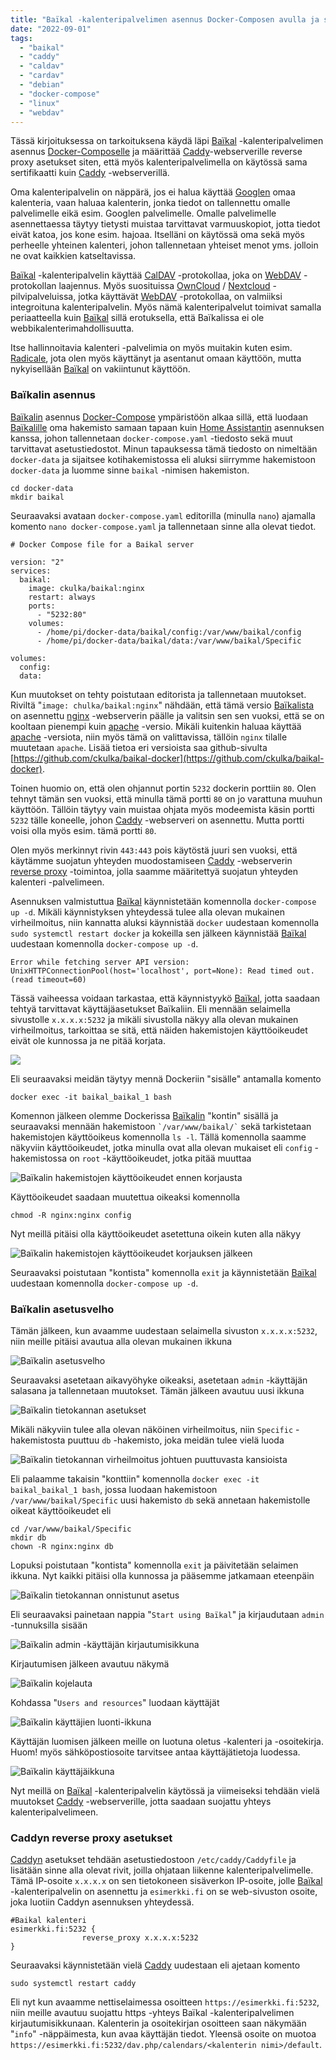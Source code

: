 ```yaml
---
title: "Baïkal -kalenteripalvelimen asennus Docker-Composen avulla ja suojatun yhteyden muodostus Caddyn reverse proxy asetuksilla"
date: "2022-09-01"
tags: 
  - "baikal"
  - "caddy"
  - "caldav"
  - "cardav"
  - "debian"
  - "docker-compose"
  - "linux"
  - "webdav"
---
```


Tässä kirjoituksessa on tarkoituksena käydä läpi [Baïkal](https://sabre.io/baikal/) -kalenteripalvelimen asennus [Docker-Composelle](https://docs.docker.com/compose/) ja määrittää [Caddy](https://caddyserver.com/)\-webserverille reverse proxy asetukset siten, että myös kalenteripalvelimella on käytössä sama sertifikaatti kuin [Caddy](https://caddyserver.com/) -webserverillä.

Oma kalenteripalvelin on näppärä, jos ei halua käyttää [Googlen](https://en.wikipedia.org/wiki/Google_Calendar) omaa kalenteria, vaan haluaa kalenterin, jonka tiedot on tallennettu omalle palvelimelle eikä esim. Googlen palvelimelle. Omalle palvelimelle asennettaessa täytyy tietysti muistaa tarvittavat varmuuskopiot, jotta tiedot eivät katoa, jos kone esim. hajoaa. Itselläni on käytössä oma sekä myös perheelle yhteinen kalenteri, johon tallennetaan yhteiset menot yms. jolloin ne ovat kaikkien katseltavissa.

[Baïkal](https://sabre.io/baikal/) -kalenteripalvelin käyttää [CalDAV](https://en.wikipedia.org/wiki/CalDAV) -protokollaa, joka on [WebDAV](https://en.wikipedia.org/wiki/WebDAV) -protokollan laajennus. Myös suosituissa [OwnCloud](https://owncloud.com/) / [Nextcloud](https://nextcloud.com/) -pilvipalveluissa, jotka käyttävät [WebDAV](https://en.wikipedia.org/wiki/WebDAV) -protokollaa, on valmiiksi integroituna kalenteripalvelin. Myös nämä kalenteripalvelut toimivat samalla periaatteella kuin [Baïkal](https://sabre.io/baikal/) sillä erotuksella, että Baïkalissa ei ole webbikalenterimahdollisuutta.

Itse hallinnoitavia kalenteri -palvelimia on myös muitakin kuten esim. [Radicale](https://radicale.org/v3.html), jota olen myös käyttänyt ja asentanut omaan käyttöön, mutta nykyisellään [Baïkal](https://sabre.io/baikal/) on vakiintunut käyttöön.

### Baïkalin asennus

[Baïkalin](https://sabre.io/baikal/) asennus [Docker-Compose](https://docs.docker.com/compose/) ympäristöön alkaa sillä, että luodaan [Baïkalille](https://sabre.io/baikal/) oma hakemisto samaan tapaan kuin [Home Assistantin](https://fasted.dy.fi/index.php/2022/08/home-assistantin-asennus-docker-composen-avulla/) asennuksen kanssa, johon tallennetaan `docker-compose.yaml` -tiedosto sekä muut tarvittavat asetustiedostot. Minun tapauksessa tämä tiedosto on nimeltään `docker-data` ja sijaitsee kotihakemistossa eli aluksi siirrymme hakemistoon `docker-data` ja luomme sinne `baikal` -nimisen hakemiston.

```
cd docker-data
mkdir baikal
```

Seuraavaksi avataan `docker-compose.yaml` editorilla (minulla `nano`) ajamalla komento `nano docker-compose.yaml` ja tallennetaan sinne alla olevat tiedot.

```
# Docker Compose file for a Baikal server

version: "2"
services:
  baikal:
    image: ckulka/baikal:nginx
    restart: always
    ports:
      - "5232:80"
    volumes:
      - /home/pi/docker-data/baikal/config:/var/www/baikal/config
      - /home/pi/docker-data/baikal/data:/var/www/baikal/Specific

volumes:
  config:
  data:
```

Kun muutokset on tehty poistutaan editorista ja tallennetaan muutokset. Riviltä "`image: chulka/baikal:nginx`" nähdään, että tämä versio [Baïkalista](https://sabre.io/baikal/) on asennettu [nginx](https://www.nginx.com/) -webserverin päälle ja valitsin sen sen vuoksi, että se on kooltaan pienempi kuin [apache](https://httpd.apache.org/) -versio. Mikäli kuitenkin haluaa käyttää [apache](https://httpd.apache.org/) -versiota, niin myös tämä on valittavissa, tällöin `nginx` tilalle muutetaan `apache`. Lisää tietoa eri versioista saa github-sivulta [https://github.com/ckulka/baikal-docker](https://github.com/ckulka/baikal-docker).

Toinen huomio on, että olen ohjannut portin `5232` dockerin porttiin `80`. Olen tehnyt tämän sen vuoksi, että minulla tämä portti `80` on jo varattuna muuhun käyttöön. Tällöin täytyy vain muistaa ohjata myös modeemista käsin portti `5232` tälle koneelle, johon [Caddy](https://caddyserver.com/) -webserveri on asennettu. Mutta portti voisi olla myös esim. tämä portti `80`.

Olen myös merkinnyt rivin `443:443` pois käytöstä juuri sen vuoksi, että käytämme suojatun yhteyden muodostamiseen [Caddy](https://caddyserver.com/) -webserverin [reverse proxy](https://caddyserver.com/docs/quick-starts/reverse-proxy) -toimintoa, jolla saamme määritettyä suojatun yhteyden kalenteri -palvelimeen.

Asennuksen valmistuttua [Baïkal](https://sabre.io/baikal/) käynnistetään komennolla `docker-compose up -d`. Mikäli käynnistyksen yhteydessä tulee alla olevan mukainen virheilmoitus, niin kannatta aluksi käynnistää `docker` uudestaan komennolla `sudo systemctl restart docker` ja kokeilla sen jälkeen käynnistää [Baïkal](https://sabre.io/baikal/) uudestaan komennolla `docker-compose up -d`.

```
Error while fetching server API version: UnixHTTPConnectionPool(host='localhost', port=None): Read timed out. (read timeout=60)
```

Tässä vaiheessa voidaan tarkastaa, että käynnistyykö [Baïkal](https://sabre.io/baikal/), jotta saadaan tehtyä tarvittavat käyttäjäasetukset Baïkaliin. Eli mennään selaimella sivustolle `x.x.x.x:5232` ja mikäli sivustolla näkyy alla olevan mukainen virheilmoitus, tarkoittaa se sitä, että näiden hakemistojen käyttöoikeudet eivät ole kunnossa ja ne pitää korjata.

![](/images/baikal-kalenteripalvelimen-asennus-docker-composen-avulla-ja-suojatun-yhteyden-muodostus-caddyn-reverse-proxy-asetuksilla/kuva1.png)

Eli seuraavaksi meidän täytyy mennä Dockeriin "sisälle" antamalla komento

```
docker exec -it baikal_baikal_1 bash
```

Komennon jälkeen olemme Dockerissa [Baïkalin](https://sabre.io/baikal/) "kontin" sisällä ja seuraavaksi mennään hakemistoon `` `/var/www/baikal/` `` sekä tarkistetaan hakemistojen käyttöoikeus komennolla `ls -l`. Tällä komennolla saamme näkyviin käyttöoikeudet, jotka minulla ovat alla olevan mukaiset eli `config` -hakemistossa on `root` -käyttöoikeudet, jotka pitää muuttaa

![Baïkalin hakemistojen käyttöoikeudet ennen korjausta](images/baikal-kalenteripalvelimen-asennus-docker-composen-avulla-ja-suojatun-yhteyden-muodostus-caddyn-reverse-proxy-asetuksilla/kuva2.png)

Käyttöoikeudet saadaan muutettua oikeaksi komennolla

`chmod -R nginx:nginx config`

Nyt meillä pitäisi olla käyttöoikeudet asetettuna oikein kuten alla näkyy

![Baïkalin hakemistojen käyttöoikeudet korjauksen jälkeen](images/baikal-kalenteripalvelimen-asennus-docker-composen-avulla-ja-suojatun-yhteyden-muodostus-caddyn-reverse-proxy-asetuksilla/kuva3.png)

Seuraavaksi poistutaan "kontista" komennolla `exit` ja käynnistetään [Baïkal](https://sabre.io/baikal/) uudestaan komennolla `docker-compose up -d`.

### Baïkalin asetusvelho

Tämän jälkeen, kun avaamme uudestaan selaimella sivuston `x.x.x.x:5232`, niin meille pitäisi avautua alla olevan mukainen ikkuna

![Baïkalin asetusvelho](images/baikal-kalenteripalvelimen-asennus-docker-composen-avulla-ja-suojatun-yhteyden-muodostus-caddyn-reverse-proxy-asetuksilla/kuva4.png)

Seuraavaksi asetetaan aikavyöhyke oikeaksi, asetetaan `admin` -käyttäjän salasana ja tallennetaan muutokset. Tämän jälkeen avautuu uusi ikkuna

![Baïkalin tietokannan asetukset](images/baikal-kalenteripalvelimen-asennus-docker-composen-avulla-ja-suojatun-yhteyden-muodostus-caddyn-reverse-proxy-asetuksilla/kuva5.png)

Mikäli näkyviin tulee alla olevan näköinen virheilmoitus, niin `Specific` -hakemistosta puuttuu `db` -hakemisto, joka meidän tulee vielä luoda

![Baïkalin tietokannan virheilmoitus johtuen puuttuvasta kansioista](images/baikal-kalenteripalvelimen-asennus-docker-composen-avulla-ja-suojatun-yhteyden-muodostus-caddyn-reverse-proxy-asetuksilla/kuva6.png)

Eli palaamme takaisin "konttiin" komennolla `docker exec -it baikal_baikal_1 bash`, jossa luodaan hakemistoon `/var/www/baikal/Specific` uusi hakemisto `db` sekä annetaan hakemistolle oikeat käyttöoikeudet eli

```
cd /var/www/baikal/Specific
mkdir db
chown -R nginx:nginx db
```

Lopuksi poistutaan "kontista" komennolla `exit` ja päivitetään selaimen ikkuna. Nyt kaikki pitäisi olla kunnossa ja pääsemme jatkamaan eteenpäin

![Baïkalin tietokannan onnistunut asetus](images/baikal-kalenteripalvelimen-asennus-docker-composen-avulla-ja-suojatun-yhteyden-muodostus-caddyn-reverse-proxy-asetuksilla/kuva7.png)

Eli seuraavaksi painetaan nappia "`Start using Baïkal`" ja kirjaudutaan `admin` -tunnuksilla sisään

![Baïkalin admin -käyttäjän kirjautumisikkuna](images/baikal-kalenteripalvelimen-asennus-docker-composen-avulla-ja-suojatun-yhteyden-muodostus-caddyn-reverse-proxy-asetuksilla/kuva8.png)

Kirjautumisen jälkeen avautuu näkymä

![Baïkalin kojelauta](images/baikal-kalenteripalvelimen-asennus-docker-composen-avulla-ja-suojatun-yhteyden-muodostus-caddyn-reverse-proxy-asetuksilla/kuva9.png)

Kohdassa "`Users and resources`" luodaan käyttäjät

![Baïkalin käyttäjien luonti-ikkuna](images/baikal-kalenteripalvelimen-asennus-docker-composen-avulla-ja-suojatun-yhteyden-muodostus-caddyn-reverse-proxy-asetuksilla/kuva10.png)

Käyttäjän luomisen jälkeen meille on luotuna oletus -kalenteri ja -osoitekirja. Huom! myös sähköpostiosoite tarvitsee antaa käyttäjätietoja luodessa.

![Baïkalin käyttäjäikkuna](images/baikal-kalenteripalvelimen-asennus-docker-composen-avulla-ja-suojatun-yhteyden-muodostus-caddyn-reverse-proxy-asetuksilla/kuva11.png)

Nyt meillä on [Baïkal](https://sabre.io/baikal/) -kalenteripalvelin käytössä ja viimeiseksi tehdään vielä muutokset [Caddy](https://caddyserver.com/) -webserverille, jotta saadaan suojattu yhteys kalenteripalvelimeen.

### Caddyn reverse proxy asetukset

[Caddyn](https://caddyserver.com/) asetukset tehdään asetustiedostoon `/etc/caddy/Caddyfile` ja lisätään sinne alla olevat rivit, joilla ohjataan liikenne kalenteripalvelimelle. Tämä IP-osoite `x.x.x.x` on sen tietokoneen sisäverkon IP-osoite, jolle [Baïkal](https://sabre.io/baikal/) -kalenteripalvelin on asennettu ja `esimerkki.fi` on se web-sivuston osoite, joka luotiin Caddyn asennuksen yhteydessä.

```
#Baikal kalenteri
esimerkki.fi:5232 {
                reverse_proxy x.x.x.x:5232
}
```

Seuraavaksi käynnistetään vielä [Caddy](https://caddyserver.com/) uudestaan eli ajetaan komento

```
sudo systemctl restart caddy
```

Eli nyt kun avaamme nettiselaimessa osoitteen `https://esimerkki.fi:5232`, niin meille avautuu suojattu https -yhteys Baïkal -kalenteripalvelimen kirjautumisikkunaan. Kalenterin ja osoitekirjan osoitteen saan näkymään "`info`" -näppäimesta, kun avaa käyttäjän tiedot. Yleensä osoite on muotoa `https://esimerkki.fi:5232/dav.php/calendars/<kalenterin nimi>/default`.

